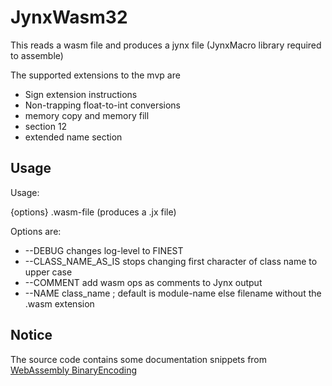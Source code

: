 # JynxWasm32

  This reads a wasm file and produces a jynx file (JynxMacro library required to assemble)

The supported extensions to the  mvp are

*	Sign extension instructions
*	Non-trapping float-to-int conversions
*	memory copy and memory fill
*	section 12
*	extended name section

## Usage

Usage:

  {options} .wasm-file
    (produces a .jx file)

Options are:

*	--DEBUG changes log-level to FINEST
*	--CLASS_NAME_AS_IS stops changing first character of class name to upper case
*	--COMMENT add wasm ops as comments to Jynx output
*	--NAME class_name  ; default is module-name else filename without the .wasm extension

## Notice

The source code contains some documentation snippets from 
[WebAssembly BinaryEncoding](https://github.com/WebAssembly/design/blob/main/BinaryEncoding.md)

